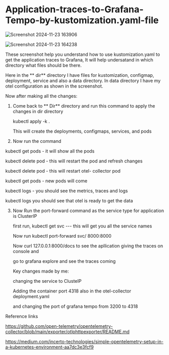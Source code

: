 # Application-traces-to-Grafana-Tempo-by-kustomization.yaml-file

![Screenshot 2024-11-23 163906](https://github.com/user-attachments/assets/ebebcdd5-5276-4df4-b964-3a6b45490fe0)

![Screenshot 2024-11-23 164238](https://github.com/user-attachments/assets/b00c17d1-58a6-46b4-b418-abec28e5f4f8)

These screenshot help you understand how to use kustomization.yaml to get the application traces to Grafana, It will help undersatand in which directory what files should be there.

Here in the ** dir** directory I have files for kustomization, configmap, deployment, service and also a data directory. In data directory I have my otel configuration as shown in the screenshot.

Now after making all the changes:

1. Come back to ** Dir** directory and run this command to apply the changes in dir directory

   kubectl apply -k .

   This will create the deployments, configmaps, services, and pods

3. Now run the command

  kubectl get pods - it will show all the pods

  kubectl delete pod <applicatiobn-pod-name> - this will restart the pod and refresh changes

  kubectl delete pod <otel-collector-pod> - this will restart otel- collector pod

  kubectl get pods - new pods will come

  kubectl logs <applicatiobn-pod-name> - you should see the  metrics, traces and logs

  kubectl logs <otel-collector-pod> you should see that otel is ready to get the data


3. Now Run the port-forward command as the service type for application is ClusterIP

   first run, kubectl get svc --- this will get you all the service names

   Now run kubectl port-forward svc/<service-name of application> 8000:8000

   Now curl 127.0.0.1:8000/docs to see the apllication giving the traces on console and

   go to grafana explore and see the traces coming



   Key changes made by me:

   changing the service to ClusteIP

   Adding the container port 4318 also in the otel-collector deployment.yaml

   and changing the port of grafana tempo from 3200 to 4318
   


Reference links

https://github.com/open-telemetry/opentelemetry-collector/blob/main/exporter/otlphttpexporter/README.md

https://medium.com/incerto-technologies/simple-opentelemetry-setup-in-a-kubernetes-environment-aa7dc3e3fcf9


